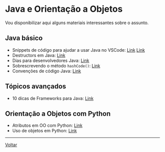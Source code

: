 # Java e Orientação a Objetos

Vou disponibilizar aqui alguns materiais interessantes sobre o assunto.

## Java básico

* Snippets de código para ajudar a usar Java no VSCode: [Link](https://github.com/redhat-developer/vscode-java/blob/master/snippets/java.json) [Link](https://github.com/redhat-developer/vscode-java/blob/master/snippets/server.json)
* Destructors em Java: [Link](https://medium.com/edureka/destructor-in-java-21cc46ed48fc)
* Dias para desenvolvedores Java: [Link](https://betterprogramming.pub/10-tips-to-help-you-stand-out-as-a-java-developer-9865516584ae)
* Sobrescrevendo o método `hashCode()`: [Link](https://www.devmedia.com.br/sobrescrevendo-o-metodo-hashcode-em-java/26488)
* Convenções de código Java: [Link](https://www.oracle.com/technetwork/java/codeconventions-150003.pdf)

## Tópicos avançados

* 10 dicas de Frameworks para Java: [Link](https://medium.com/swlh/10-best-java-frameworks-to-use-in-2021-49b6d1322c9a)

## Orientação a Objetos com Python

* Atributos em OO com Python: [Link](https://medium.com/python-monkey/object-oriented-programming-2-attributes-9662c5e14c80)
* Uso de objetos em Python: [Link](https://crisbed321.medium.com/talking-about-objects-in-python-fecdab439fca)


---

[Voltar](https://victor0machado.github.io/)
